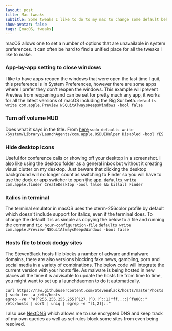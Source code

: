 ```yaml
---
layout: post
title: Mac tweaks
subtitle: Some tweaks I like to do to my mac to change some default behaviours
show-avatar: false
tags: [macOS, tweaks]
---
```


macOS allows one to set a number of options that are unavailable in system preferences. It can often be hard to find a unified place for all the tweaks I like to make.

### App-by-app setting to close windows
I like to have apps reopen the windows that were open the last time I quit, this preference is in System Preferences, however there are some apps where I prefer they don't reopen the windows. This example will prevent Preview from reopening and can be set for pretty much any app, it works for all the latest versions of macOS including the Big Sur beta.
`defaults write com.apple.Preview NSQuitAlwaysKeepsWindows -bool false`

### Turn off volume HUD
Does what it says in the title.
From [here](https://apple.stackexchange.com/questions/16849/how-do-i-disable-the-volume-control-overlay)
`sudo defaults write /System/Library/LaunchAgents/com.apple.OSDUIHelper Disabled -bool YES`

### Hide desktop icons
Useful for conference calls or showing off your desktop in a screenshot. I also like using the desktop folder as a general inbox but without it creating visual clutter on my desktop. Just beware that clicking the desktop background will no longer count as switching to Finder so you will have to use the dock or app switcher to open the app.
`defaults write com.apple.finder CreateDesktop -bool false && killall Finder`

### Italics in terminal
The terminal emulator in macOS uses the xterm-256color profile by default which doesn't include support for italics, even if the terminal does. To change the default it is as simple as copying the below to a file and running the command `tic your-configuration-file`
`defaults write com.apple.Preview NSQuitAlwaysKeepsWindows -bool false`

### Hosts file to block dodgy sites
The StevenBlack hosts file blocks a number of adware and malware domains, there are also versions blocking fake news, gambling, porn and social media in a variety of combinations. The below code will integrate the current version with your hosts file. As malware is being hosted in new places all the time it is advisable to update the hosts file from time to time, you might want to set up a launchdaemon to do it automatically.
```
curl https://raw.githubusercontent.com/StevenBlack/hosts/master/hosts | sudo tee -a /etc/hosts
egrep -ve "^#|^255.255.255.255|^127.|^0.|^::1|^ff..::|^fe80::" /etc/hosts | sort | uniq | egrep -e "[1,2]|::"
```

I also use [NextDNS](https://nextdns.io) which allows me to use encrypted DNS and keep track of my own queries as well as set rules block some sites from even being resolved.
